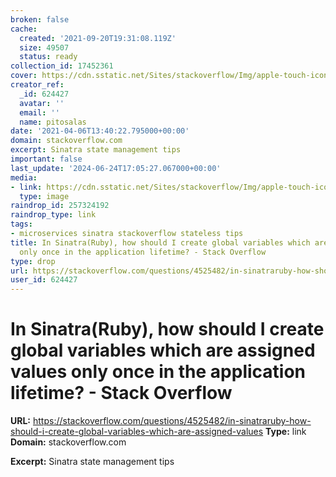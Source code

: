 ```yaml
---
broken: false
cache:
  created: '2021-09-20T19:31:08.119Z'
  size: 49507
  status: ready
collection_id: 17452361
cover: https://cdn.sstatic.net/Sites/stackoverflow/Img/apple-touch-icon@2.png?v=73d79a89bded
creator_ref:
  _id: 624427
  avatar: ''
  email: ''
  name: pitosalas
date: '2021-04-06T13:40:22.795000+00:00'
domain: stackoverflow.com
excerpt: Sinatra state management tips
important: false
last_update: '2024-06-24T17:05:27.067000+00:00'
media:
- link: https://cdn.sstatic.net/Sites/stackoverflow/Img/apple-touch-icon@2.png?v=73d79a89bded
  type: image
raindrop_id: 257324192
raindrop_type: link
tags:
- microservices sinatra stackoverflow stateless tips
title: In Sinatra(Ruby), how should I create global variables which are assigned values
  only once in the application lifetime? - Stack Overflow
type: drop
url: https://stackoverflow.com/questions/4525482/in-sinatraruby-how-should-i-create-global-variables-which-are-assigned-values
user_id: 624427
---
```


# In Sinatra(Ruby), how should I create global variables which are assigned values only once in the application lifetime? - Stack Overflow

**URL:** https://stackoverflow.com/questions/4525482/in-sinatraruby-how-should-i-create-global-variables-which-are-assigned-values
**Type:** link
**Domain:** stackoverflow.com

**Excerpt:** Sinatra state management tips
